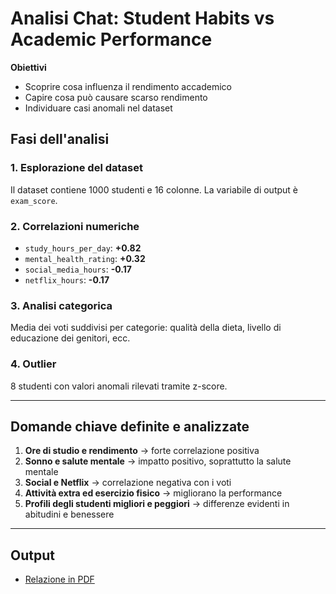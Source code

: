 # Analisi Chat: Student Habits vs Academic Performance

**Obiettivi**
- Scoprire cosa influenza il rendimento accademico
- Capire cosa può causare scarso rendimento
- Individuare casi anomali nel dataset

## Fasi dell'analisi

### 1. Esplorazione del dataset
Il dataset contiene 1000 studenti e 16 colonne. La variabile di output è `exam_score`.

### 2. Correlazioni numeriche
- `study_hours_per_day`: **+0.82**
- `mental_health_rating`: **+0.32**
- `social_media_hours`: **-0.17**
- `netflix_hours`: **-0.17**

### 3. Analisi categorica
Media dei voti suddivisi per categorie: qualità della dieta, livello di educazione dei genitori, ecc.

### 4. Outlier
8 studenti con valori anomali rilevati tramite z-score.

---

## Domande chiave definite e analizzate

1. **Ore di studio e rendimento** → forte correlazione positiva
2. **Sonno e salute mentale** → impatto positivo, soprattutto la salute mentale
3. **Social e Netflix** → correlazione negativa con i voti
4. **Attività extra ed esercizio fisico** → migliorano la performance
5. **Profili degli studenti migliori e peggiori** → differenze evidenti in abitudini e benessere

---

## Output

- [Relazione in PDF](Relazione_Student_Habits_Analysis.pdf)
